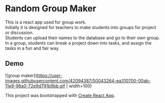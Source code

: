 # Random Group Maker
This is a react app used for group work. <br>
Initially it is designed for teachers to make students into groups for project or discussion. <br>
Students can upload their names to the database and go to their own group. In a group, students can break a project down into tasks, and assign the tasks in a fun and fair way.

## Demo
![group maker](https://user-images.githubusercontent.com/42094387/50043264-ea310700-00ab-11e9-96a0-72e9d791b9bb.gif | width=100)

This project was bootstrapped with [Create React App](https://github.com/facebook/create-react-app).


